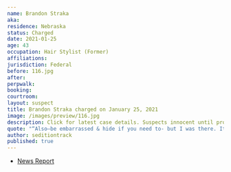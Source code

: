 ```yaml
---
name: Brandon Straka
aka:
residence: Nebraska
status: Charged
date: 2021-01-25
age: 43
occupation: Hair Stylist (Former)
affiliations:
jurisdiction: Federal
before: 116.jpg
after:
perpwalk:
booking:
courtroom:
layout: suspect
title: Brandon Straka charged on January 25, 2021
image: /images/preview/116.jpg
description: Click for latest case details. Suspects innocent until proven guilty.
quote: "“Also—be embarrassed & hide if you need to- but I was there. It was not Antifa at the Capitol."
author: seditiontrack
published: true
---
```


- [News Report](https://www.thedailybeast.com/brandon-straka-right-wing-activist-banned-from-airline-is-charged-in-riots)
